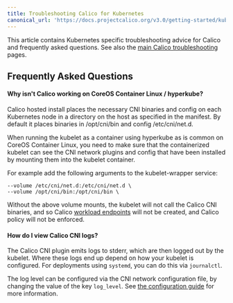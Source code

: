 ```yaml
---
title: Troubleshooting Calico for Kubernetes
canonical_url: 'https://docs.projectcalico.org/v3.0/getting-started/kubernetes/troubleshooting'
---
```


This article contains Kubernetes specific troubleshooting advice for Calico and 
frequently asked questions. 
See also the [main Calico troubleshooting](../../usage/troubleshooting) pages.

## Frequently Asked Questions

#### Why isn't Calico working on CoreOS Container Linux / hyperkube?

Calico hosted install places the necessary CNI binaries and config on each
Kubernetes node in a directory on the host as specified in the manifest.  By 
default it places binaries in /opt/cni/bin and config /etc/cni/net.d.

When running the kubelet as a container using hyperkube as is common on CoreOS Container Linux,
you need to make sure that the containerized kubelet can see the CNI network
plugins and config that have been installed by mounting them into the kubelet container.

For example add the following arguments to the kubelet-wrapper service: 

```
--volume /etc/cni/net.d:/etc/cni/net.d \
--volume /opt/cni/bin:/opt/cni/bin \
```

Without the above volume mounts, the kubelet will not call the Calico CNI binaries, and so
Calico [workload endpoints]({{site.baseurl}}/{{page.version}}/reference/calicoctl/resources/workloadendpoint) will 
not be created, and Calico policy will not be enforced.

#### How do I view Calico CNI logs?

The Calico CNI plugin emits logs to stderr, which are then logged out by the kubelet.  Where these logs end up
depend on how your kubelet is configured.  For deployments using `systemd`, you can do this via `journalctl`.

The log level can be configured via the CNI network configuration file, by changing the value of the 
key `log_level`.  See [the configuration guide]({{site.baseurl}}/{{page.version}}/reference/cni-plugin/configuration) for more information.
